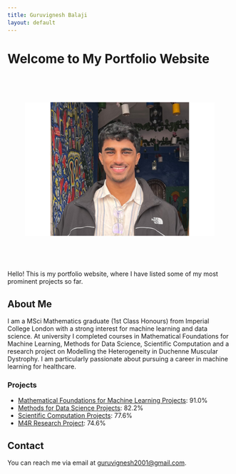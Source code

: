 ```yaml
---
title: Guruvignesh Balaji
layout: default
---
```


# Welcome to My Portfolio Website

<img src="Headshot.jpg" style="transform: rotate(90deg); width: 300px; height: auto; display: block; margin: auto;">

Hello! This is my portfolio website, where I have listed some of my most prominent projects so far.

## About Me

I am a MSci Mathematics graduate (1st Class Honours) from Imperial College London with a strong interest for machine learning and data science. At university I completed courses in Mathematical Foundations for Machine Learning, Methods for Data Science, Scientific Computation and a research project on Modelling the Heterogeneity in Duchenne Muscular Dystrophy. I am particularly passionate about pursuing a career in machine learning for healthcare. 

### Projects

- [Mathematical Foundations for Machine Learning Projects](https://github.com/vig2001/M4ML): 91.0%
- [Methods for Data Science Projects](https://github.com/vig2001/MDS): 82.2%
- [Scientific Computation Projects](https://github.com/vig2001/SciComp): 77.6%
- [M4R Research Project](https://github.com/vig2001/M4R): 74.6%

## Contact

You can reach me via email at [guruvignesh2001@gmail.com](mailto:guruvignesh2001@gmail.com).
